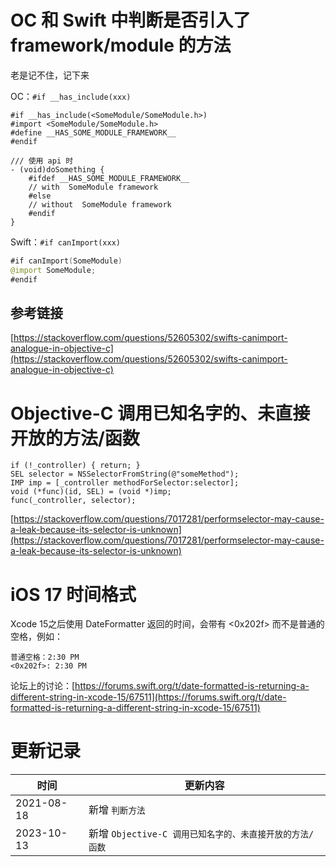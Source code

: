 # OC 和 Swift 中判断是否引入了 framework/module 的方法

老是记不住，记下来

OC：`#if __has_include(xxx)`

```objc
#if __has_include(<SomeModule/SomeModule.h>)
#import <SomeModule/SomeModule.h>
#define __HAS_SOME_MODULE_FRAMEWORK__
#endif
```

```objc
/// 使用 api 时
- (void)doSomething {
    #ifdef __HAS_SOME_MODULE_FRAMEWORK__
    // with  SomeModule framework
    #else
    // without  SomeModule framework
    #endif
}
```

Swift：`#if canImport(xxx)`

```swift
#if canImport(SomeModule)
@import SomeModule;
#endif
```

## 参考链接

[https://stackoverflow.com/questions/52605302/swifts-canimport-analogue-in-objective-c](https://stackoverflow.com/questions/52605302/swifts-canimport-analogue-in-objective-c)

# Objective-C 调用已知名字的、未直接开放的方法/函数

```objc
if (!_controller) { return; }
SEL selector = NSSelectorFromString(@"someMethod");
IMP imp = [_controller methodForSelector:selector];
void (*func)(id, SEL) = (void *)imp;
func(_controller, selector);
```
[https://stackoverflow.com/questions/7017281/performselector-may-cause-a-leak-because-its-selector-is-unknown](https://stackoverflow.com/questions/7017281/performselector-may-cause-a-leak-because-its-selector-is-unknown)

# iOS 17 时间格式

Xcode 15之后使用 DateFormatter 返回的时间，会带有 <0x202f> 而不是普通的空格，例如：
```
普通空格：2:30 PM
<0x202f>: 2:30 PM
```
论坛上的讨论：[https://forums.swift.org/t/date-formatted-is-returning-a-different-string-in-xcode-15/67511](https://forums.swift.org/t/date-formatted-is-returning-a-different-string-in-xcode-15/67511)

# 更新记录

时间|更新内容
---|---
2021-08-18|新增 `判断方法`
2023-10-13|新增 `Objective-C 调用已知名字的、未直接开放的方法/函数`
